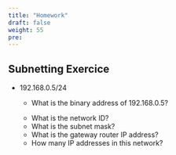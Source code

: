 ```yaml
---
title: "Homework"
draft: false
weight: 55
pre: 
---
```



**Subnetting Exercice**
---

- 192.168.0.5/24
    + <p>What is the binary address of 192.168.0.5?<br>
    + What is the network ID?<br>
    + What is the subnet mask?<br>
    + What is the gateway router IP address?<br>
    + How many IP addresses in this network?</p>











